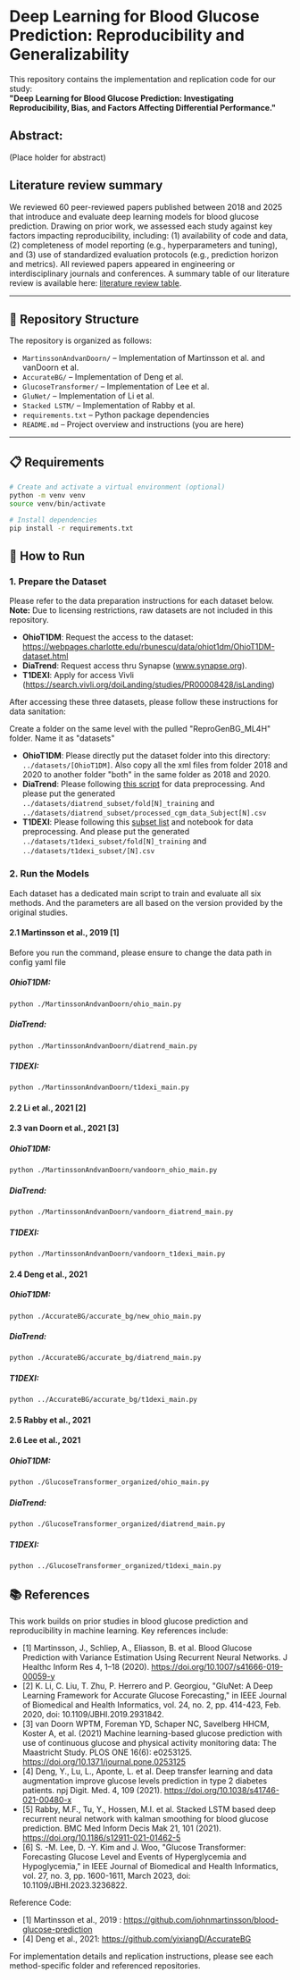 # Deep Learning for Blood Glucose Prediction: Reproducibility and Generalizability

This repository contains the implementation and replication code for our study:  
**"Deep Learning for Blood Glucose Prediction: Investigating Reproducibility, Bias, and Factors Affecting Differential Performance."**

## Abstract: 
(Place holder for abstract)


## Literature review summary

We reviewed 60 peer-reviewed papers published between 2018 and 2025 that introduce and evaluate deep learning models for blood glucose prediction. Drawing on prior work, we assessed each study against key factors impacting reproducibility, including: (1) availability of code and data, (2) completeness of model reporting (e.g., hyperparameters and tuning), and (3) use of standardized evaluation protocols (e.g., prediction horizon and metrics). All reviewed papers appeared in engineering or interdisciplinary journals and conferences. A summary table of our literature review is available here: [literature review table](Literature_review_summary/Submit%20version%20of%20literature%20review%20table.xlsx).

---

## 📂 Repository Structure
The repository is organized as follows:

- `MartinssonAndvanDoorn/` – Implementation of Martinsson et al. and vanDoorn et al.
- `AccurateBG/` – Implementation of Deng et al.
- `GlucoseTransformer/` – Implementation of Lee et al.
- `GluNet/` – Implementation of Li et al.
- `Stacked LSTM/` – Implementation of Rabby et al.
- `requirements.txt` – Python package dependencies
- `README.md` – Project overview and instructions (you are here)


---

## 📋 Requirements

```bash
# Create and activate a virtual environment (optional)
python -m venv venv
source venv/bin/activate

# Install dependencies
pip install -r requirements.txt
```


## 🚀 How to Run

### 1. Prepare the Dataset

Please refer to the data preparation instructions for each dataset below.  
**Note:** Due to licensing restrictions, raw datasets are not included in this repository.

- **OhioT1DM**: Request the access to the dataset: https://webpages.charlotte.edu/rbunescu/data/ohiot1dm/OhioT1DM-dataset.html
- **DiaTrend**: Request access thru Synapse (www.synapse.org). 
- **T1DEXI**: Apply for access Vivli (https://search.vivli.org/doiLanding/studies/PR00008428/isLanding)

After accessing these three datasets, please follow these instructions for data sanitation:

Create a folder on the same level with the pulled "ReproGenBG_ML4H" folder. Name it as "datasets"

- **OhioT1DM**: Please directly put the dataset folder into this directory: `../datasets/[OhioT1DM]`. Also copy all the xml files from folder 2018 and 2020 to another folder "both" in the same folder as 2018 and 2020. 
- **DiaTrend**: Please following [this script](dataset_preprocessing/diatrend_preprocessing.py) for data preprocessing. And please put the generated `../datasets/diatrend_subset/fold[N]_training` and `../datasets/diatrend_subset/processed_cgm_data_Subject[N].csv`
- **T1DEXI**: Please following this [subset list](dataset_preprocessing/selected_t1dexi.txt) and notebook for data preprocessing. And please put the generated `../datasets/t1dexi_subset/fold[N]_training` and `../datasets/t1dexi_subset/[N].csv`

### 2. Run the Models

Each dataset has a dedicated main script to train and evaluate all six methods. And the parameters are all based on the version provided by the original studies. 

#### 2.1 Martinsson et al., 2019 [1]
Before you run the command, please ensure to change the data path in config yaml file 
##### OhioT1DM:

```bash
python ./MartinssonAndvanDoorn/ohio_main.py
```
##### DiaTrend:

```bash
python ./MartinssonAndvanDoorn/diatrend_main.py
```

##### T1DEXI:

```bash
python ./MartinssonAndvanDoorn/t1dexi_main.py
```

#### 2.2 Li et al., 2021 [2]


#### 2.3 van Doorn et al., 2021 [3]
##### OhioT1DM:

```bash
python ./MartinssonAndvanDoorn/vandoorn_ohio_main.py
```
##### DiaTrend:

```bash
python ./MartinssonAndvanDoorn/vandoorn_diatrend_main.py
```

##### T1DEXI:

```bash
python ./MartinssonAndvanDoorn/vandoorn_t1dexi_main.py
```


#### 2.4 Deng et al., 2021
##### OhioT1DM:

```bash
python ./AccurateBG/accurate_bg/new_ohio_main.py
```
##### DiaTrend:

```bash
python ./AccurateBG/accurate_bg/diatrend_main.py
```

##### T1DEXI:

```bash
python ../AccurateBG/accurate_bg/t1dexi_main.py
```

#### 2.5 Rabby et al., 2021



#### 2.6 Lee et al., 2021
##### OhioT1DM:

```bash
python ./GlucoseTransformer_organized/ohio_main.py
```
##### DiaTrend:

```bash
python ./GlucoseTransformer_organized/diatrend_main.py
```

##### T1DEXI:

```bash
python ../GlucoseTransformer_organized/t1dexi_main.py
```


## 📚 References

This work builds on prior studies in blood glucose prediction and reproducibility in machine learning. Key references include:

- [1] Martinsson, J., Schliep, A., Eliasson, B. et al. Blood Glucose Prediction with Variance Estimation Using Recurrent Neural Networks. J Healthc Inform Res 4, 1–18 (2020). https://doi.org/10.1007/s41666-019-00059-y
- [2] K. Li, C. Liu, T. Zhu, P. Herrero and P. Georgiou, "GluNet: A Deep Learning Framework for Accurate Glucose Forecasting," in IEEE Journal of Biomedical and Health Informatics, vol. 24, no. 2, pp. 414-423, Feb. 2020, doi: 10.1109/JBHI.2019.2931842.
- [3] van Doorn WPTM, Foreman YD, Schaper NC, Savelberg HHCM, Koster A, et al. (2021) Machine learning-based glucose prediction with use of continuous glucose and physical activity monitoring data: The Maastricht Study. PLOS ONE 16(6): e0253125. https://doi.org/10.1371/journal.pone.0253125
- [4] Deng, Y., Lu, L., Aponte, L. et al. Deep transfer learning and data augmentation improve glucose levels prediction in type 2 diabetes patients. npj Digit. Med. 4, 109 (2021). https://doi.org/10.1038/s41746-021-00480-x
- [5] Rabby, M.F., Tu, Y., Hossen, M.I. et al. Stacked LSTM based deep recurrent neural network with kalman smoothing for blood glucose prediction. BMC Med Inform Decis Mak 21, 101 (2021). https://doi.org/10.1186/s12911-021-01462-5
- [6] S. -M. Lee, D. -Y. Kim and J. Woo, "Glucose Transformer: Forecasting Glucose Level and Events of Hyperglycemia and Hypoglycemia," in IEEE Journal of Biomedical and Health Informatics, vol. 27, no. 3, pp. 1600-1611, March 2023, doi: 10.1109/JBHI.2023.3236822.


Reference Code:
- [1] Martinsson et al., 2019 : https://github.com/johnmartinsson/blood-glucose-prediction 
- [4] Deng et al., 2021: https://github.com/yixiangD/AccurateBG 

For implementation details and replication instructions, please see each method-specific folder and referenced repositories.

